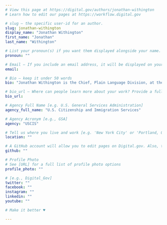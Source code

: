 ```yaml
---
# View this page at https://digital.gov/authors/jonathan-withington
# Learn how to edit our pages at https://workflow.digital.gov

# slug — the specific user-id for an author.
slug: jonathan-withington
display_name: "Jonathan Withington"
first_name: "Jonathan"
last_name: "Withington"

# List your pronoun(s) if you want them displayed alongside your name. If blank, we'll use just your name. Learn more http://mypronouns.org
pronoun: ""

# Email — If you include an email address, it will be displayed on your profile page
email: 

# Bio — keep it under 50 words
bio: "Jonathan Withington is the Chief, Plain Language Division, at the U.S. Citizenship and Immigration Services."

# bio_url — Where can people learn more about your work? Provide a full URL [e.g. 'https://www.example.gov/']
bio_url: 

# Agency Full Name [e.g. U.S. General Services Administration]
agency_full_name: "U.S. Citizenship and Immigration Services"

# Agency Acronym [e.g., GSA]
agency: "USCIS"

# Tell us where you live and work [e.g. 'New York City' or 'Portland, OR']
location: ""

# A GitHub account will allow you to edit pages on Digital.gov. Also, the image used in your GitHub account can be used to populate your digital.gov profile photo. Learn more about getting a Github account at [URL]
github: ""

# Profile Photo
# See [URL] for a full list of profile photo options
profile_photo: ""

# [e.g., Digital_Gov]
twitter: ""
facebook: ""
instagram: ""
linkedin: ""
youtube: ""

# Make it better ♥

---
```

